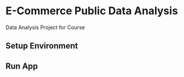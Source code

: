 # E-Commerce Public Data Analysis
Data Analysis Project for Course

## Setup Environment

## Run App


